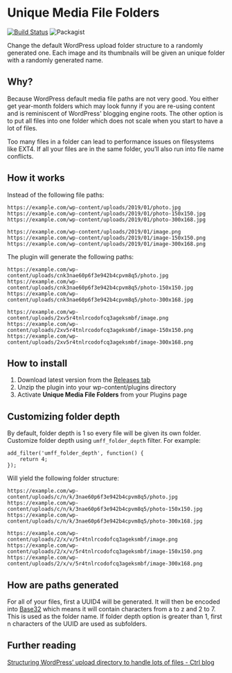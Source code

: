 # Unique Media File Folders

[![Build Status](https://travis-ci.com/CreunaFI/unique-media-file-folders.svg?branch=master)](https://travis-ci.com/CreunaFI/unique-media-file-folders) ![Packagist](https://img.shields.io/packagist/v/joppuyo/unique-media-file-folders.svg?style=flat)

Change the default WordPress upload folder structure to a randomly generated one. Each image and its thumbnails will be given an unique folder with a randomly generated name.

## Why?

Because WordPress default media file paths are not very good. You either get year-month folders which may look funny if you are re-using content and is reminiscent of WordPress' blogging engine roots. The other option is to put all files into one folder which does not scale when you start to have a lot of files.

Too many files in a folder can lead to performance issues on filesystems like EXT4. If all your files are in the same folder, you’ll also run into file name conflicts.

## How it works

Instead of the following file paths:

```
https://example.com/wp-content/uploads/2019/01/photo.jpg
https://example.com/wp-content/uploads/2019/01/photo-150x150.jpg
https://example.com/wp-content/uploads/2019/01/photo-300x168.jpg

https://example.com/wp-content/uploads/2019/01/image.png
https://example.com/wp-content/uploads/2019/01/image-150x150.png
https://example.com/wp-content/uploads/2019/01/image-300x168.png
```

The plugin will generate the following paths:

```
https://example.com/wp-content/uploads/cnk3nae60p6f3e942b4cpvm8q5/photo.jpg
https://example.com/wp-content/uploads/cnk3nae60p6f3e942b4cpvm8q5/photo-150x150.jpg
https://example.com/wp-content/uploads/cnk3nae60p6f3e942b4cpvm8q5/photo-300x168.jpg

https://example.com/wp-content/uploads/2xv5r4tnlrcodofcq3ageksmbf/image.png
https://example.com/wp-content/uploads/2xv5r4tnlrcodofcq3ageksmbf/image-150x150.png
https://example.com/wp-content/uploads/2xv5r4tnlrcodofcq3ageksmbf/image-300x168.png
```

## How to install

1. Download latest version from the [Releases tab](https://github.com/CreunaFI/unique-media-file-folders/releases)
2. Unzip the plugin into your wp-content/plugins directory
3. Activate **Unique Media File Folders** from your Plugins page

## Customizing folder depth

By default, folder depth is 1 so every file will be given its own folder. Customize folder depth using `umff_folder_depth` filter. For example:

```
add_filter('umff_folder_depth', function() {
    return 4;
});
```

Will yield the following folder structure:

```
https://example.com/wp-content/uploads/c/n/k/3nae60p6f3e942b4cpvm8q5/photo.jpg
https://example.com/wp-content/uploads/c/n/k/3nae60p6f3e942b4cpvm8q5/photo-150x150.jpg
https://example.com/wp-content/uploads/c/n/k/3nae60p6f3e942b4cpvm8q5/photo-300x168.jpg

https://example.com/wp-content/uploads/2/x/v/5r4tnlrcodofcq3ageksmbf/image.png
https://example.com/wp-content/uploads/2/x/v/5r4tnlrcodofcq3ageksmbf/image-150x150.png
https://example.com/wp-content/uploads/2/x/v/5r4tnlrcodofcq3ageksmbf/image-300x168.png
```

## How are paths generated

For all of your files, first a UUID4 will be generated. It will then be encoded into [Base32](https://en.wikipedia.org/wiki/Base32) which means it will contain characters from a to z and 2 to 7. This is used as the folder name. If folder depth option is greater than 1, first n characters of the UUID are used as subfolders.

## Further reading

[Structuring WordPress’ upload directory to handle lots of files - Ctrl blog](https://www.ctrl.blog/entry/wp-content-uploads)
